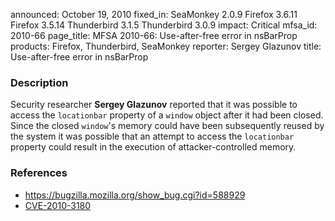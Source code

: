 announced: October 19, 2010
fixed_in: SeaMonkey 2.0.9
          Firefox 3.6.11
          Firefox 3.5.14
          Thunderbird 3.1.5
          Thunderbird 3.0.9
impact: Critical
mfsa_id: 2010-66
page_title: MFSA 2010-66: Use-after-free error in nsBarProp
products: Firefox, Thunderbird, SeaMonkey
reporter: Sergey Glazunov
title: Use-after-free error in nsBarProp

<h3>Description</h3>

<p>Security researcher <strong>Sergey Glazunov</strong> reported that
it was possible to access the <code>locationbar</code> property of
a <code>window</code> object after it had been closed.  Since the
closed <code>window</code>'s memory could have been subsequently
reused by the system it was possible that an attempt to access
the <code>locationbar</code> property could result in the execution of
attacker-controlled memory.</p>

<h3>References</h3>

<ul>
  <li><a href="https://bugzilla.mozilla.org/show_bug.cgi?id=588929">https://bugzilla.mozilla.org/show_bug.cgi?id=588929</a></li>
  <li><a class="ex-ref" href="http://cve.mitre.org/cgi-bin/cvename.cgi?name=CVE-2010-3180">CVE-2010-3180</a></li>
</ul>




